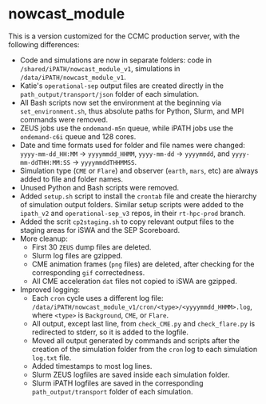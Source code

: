 # nowcast_module

This is a version customized for the CCMC production server, with the following differences:
- Code and simulations are now in separate folders: code in `/shared/iPATH/nowcast_module_v1`, simulations in `/data/iPATH/nowcast_module_v1`.
- Katie's `operational-sep` output files are created directly in the `path_output/transport/json` folder of each simulation.
- All Bash scripts now set the environment at the beginning via `set_environment.sh`, thus absolute paths for Python, Slurm, and MPI commands were removed.
- ZEUS jobs use the `ondemand-m5n` queue, while iPATH jobs use the `ondemand-c6i` queue and 128 cores.
- Date and time formats used for folder and file names were changed: `yyyy-mm-dd_HH:MM` → `yyyymmdd_HHMM`, `yyyy-mm-dd` → `yyyymmdd`, and `yyyy-mm-ddTHH:MM:SS` → `yyyymmddTHHMMSS`.
- Simulation type (`CME` or `Flare`) and observer (`earth`, `mars`, etc) are always added to file and folder names.
- Unused Python and Bash scripts were removed.
- Added `setup.sh` script to install the `crontab` file and create the hierarchy of simulation output folders. Similar setup scripts were added to the `ipath_v2` and `operational-sep_v3` repos, in their `rt-hpc-prod` branch.
- Added the scrit `cp2staging.sh` to copy relevant output files to the staging areas for iSWA and the SEP Scoreboard.
- More cleanup:
    - First 30 `ZEUS` dump files are deleted.
    - Slurm log files are gzipped.
    - CME animation frames (`png` files) are deleted, after checking for the corresponding `gif` correctedness.
    - All CME acceleration `dat` files not copied to iSWA are gzipped.
- Improved logging:
    - Each `cron` cycle uses a different log file: `/data/iPATH/nowcast_module_v1/cron/<type>/<yyyymmdd_HHMM>.log`, where `<type>` is `Background`, `CME`, or `Flare`.
    - All output, except last line, from `check_CME.py` and `check_flare.py` is redirected to stderr, so it is added to the logfile.
    - Moved all output generated by commands and scripts after the creation of the simulation folder from the `cron` log to each simulation `log.txt` file.
    - Added timestamps to most log lines.
    - Slurm ZEUS logfiles are saved inside each simulation folder.
    - Slurm iPATH logfiles are saved in the corresponding `path_output/transport` folder of each simulation.

